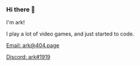 ### Hi there 👋

I'm ark! 

I play a lot of video games, and just started to code.

[Email: ark@404.page](https://github.com/ark-404)

[Discord: ark#1919](https://github.com/ark-404)




<!--
**ark-404/ark-404** is a ✨ _special_ ✨ repository because its `README.md` (this file) appears on your GitHub profile.


